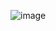 ![image](https://user-images.githubusercontent.com/73323188/122921614-a49cd580-d39d-11eb-822d-1a05976fdbad.png)

